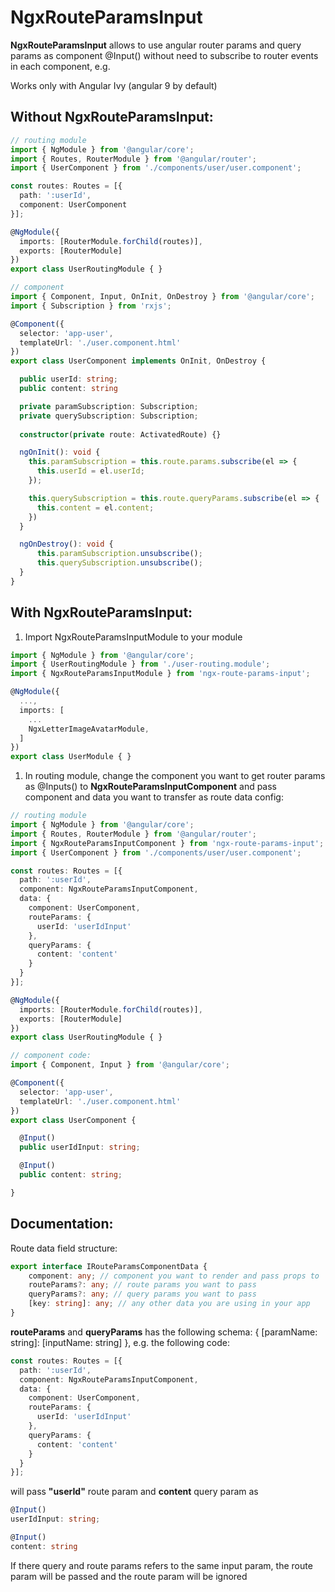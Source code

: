 # NgxRouteParamsInput

**NgxRouteParamsInput** allows to use angular router params and query params as component @Input() without need to subscribe to router events in each component, e.g.

Works only with Angular Ivy (angular 9 by default)

## Without NgxRouteParamsInput:

```typescript
// routing module
import { NgModule } from '@angular/core';
import { Routes, RouterModule } from '@angular/router';
import { UserComponent } from './components/user/user.component';

const routes: Routes = [{
  path: ':userId',
  component: UserComponent
}];

@NgModule({
  imports: [RouterModule.forChild(routes)],
  exports: [RouterModule]
})
export class UserRoutingModule { }
```

```typescript
// component
import { Component, Input, OnInit, OnDestroy } from '@angular/core';
import { Subscription } from 'rxjs';

@Component({
  selector: 'app-user',
  templateUrl: './user.component.html'
})
export class UserComponent implements OnInit, OnDestroy {

  public userId: string;
  public content: string

  private paramSubscription: Subscription;
  private querySubscription: Subscription;
    
  constructor(private route: ActivatedRoute) {}

  ngOnInit(): void {
    this.paramSubscription = this.route.params.subscribe(el => {
      this.userId = el.userId;
    });

    this.querySubscription = this.route.queryParams.subscribe(el => {
      this.content = el.content;
    })
  }

  ngOnDestroy(): void {
      this.paramSubscription.unsubscribe();
      this.querySubscription.unsubscribe();
  }
}
```

## With NgxRouteParamsInput:

1. Import NgxRouteParamsInputModule to your module

```typescript
import { NgModule } from '@angular/core';
import { UserRoutingModule } from './user-routing.module';
import { NgxRouteParamsInputModule } from 'ngx-route-params-input';

@NgModule({
  ...,
  imports: [
    ...
    NgxLetterImageAvatarModule,
  ]
})
export class UserModule { }
```
1. In routing module, change the component you want to get router params as @Inputs()
to **NgxRouteParamsInputComponent** and pass component and data you want to transfer as route data config:
```typescript
// routing module
import { NgModule } from '@angular/core';
import { Routes, RouterModule } from '@angular/router';
import { NgxRouteParamsInputComponent } from 'ngx-route-params-input';
import { UserComponent } from './components/user/user.component';

const routes: Routes = [{
  path: ':userId',
  component: NgxRouteParamsInputComponent,
  data: {
    component: UserComponent,
    routeParams: {
      userId: 'userIdInput'
    },
    queryParams: {
      content: 'content'
    }
  }
}];

@NgModule({
  imports: [RouterModule.forChild(routes)],
  exports: [RouterModule]
})
export class UserRoutingModule { }
```
```typescript
// component code:
import { Component, Input } from '@angular/core';

@Component({
  selector: 'app-user',
  templateUrl: './user.component.html'
})
export class UserComponent {

  @Input()
  public userIdInput: string;

  @Input()
  public content: string;

}
```

## Documentation:

Route data field structure:
```typescript
export interface IRouteParamsComponentData {
    component: any; // component you want to render and pass props to
    routeParams?: any; // route params you want to pass
    queryParams?: any; // query params you want to pass
    [key: string]: any; // any other data you are using in your app
}
```
**routeParams** and **queryParams** has the following schema:
{
    [paramName: string]: [inputName: string]
},
e.g. the following code:
```typescript
const routes: Routes = [{
  path: ':userId',
  component: NgxRouteParamsInputComponent,
  data: {
    component: UserComponent,
    routeParams: {
      userId: 'userIdInput'
    },
    queryParams: {
      content: 'content'
    }
  }
}];
```
will pass **"userId"** route param and **content** query param as
```typescript
@Input()
userIdInput: string;

@Input()
content: string
```
If there query and route params refers to the same input param, the route param will be passed and the route param will be ignored
